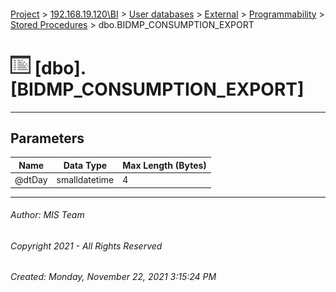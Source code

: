 #### 

[Project](../../../../../index.md) > [192.168.19.120\\BI](../../../../index.md) > [User databases](../../../index.md) > [External](../../index.md) > [Programmability](../index.md) > [Stored Procedures](Stored_Procedures.md) > dbo.BIDMP_CONSUMPTION_EXPORT

# ![Stored Procedures](../../../../../Images/StoredProcedure32.png) [dbo].[BIDMP_CONSUMPTION_EXPORT]

---

## <a name="#parameters"></a>Parameters

| Name | Data Type | Max Length (Bytes) |
|---|---|---|
| @dtDay | smalldatetime | 4 |


---

###### Author:  MIS Team

###### Copyright 2021 - All Rights Reserved

###### Created: Monday, November 22, 2021 3:15:24 PM

